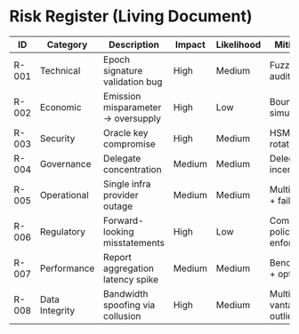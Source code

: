 # Risk Register (Living Document)

ID | Category | Description | Impact | Likelihood | Mitigation | Owner | Status
-- | -------- | ----------- | ------ | ---------- | ---------- | ----- | ------
R-001 | Technical | Epoch signature validation bug | High | Medium | Fuzz + audits | Eng Lead | Open
R-002 | Economic | Emission misparameter -> oversupply | High | Low | Bounds + simulation | Tokenomics | Open
R-003 | Security | Oracle key compromise | High | Medium | HSM + rotation | Security | Open
R-004 | Governance | Delegate concentration | Medium | Medium | Delegation incentives | Governance | Open
R-005 | Operational | Single infra provider outage | Medium | Medium | Multi-region + failover | Ops | Open
R-006 | Regulatory | Forward-looking misstatements | High | Low | Comms policy enforcement | Compliance | Open
R-007 | Performance | Report aggregation latency spike | Medium | Medium | Benchmark + optimize | Eng | Open
R-008 | Data Integrity | Bandwidth spoofing via collusion | High | Medium | Multi vantage + outlier trim | Oracle | Open